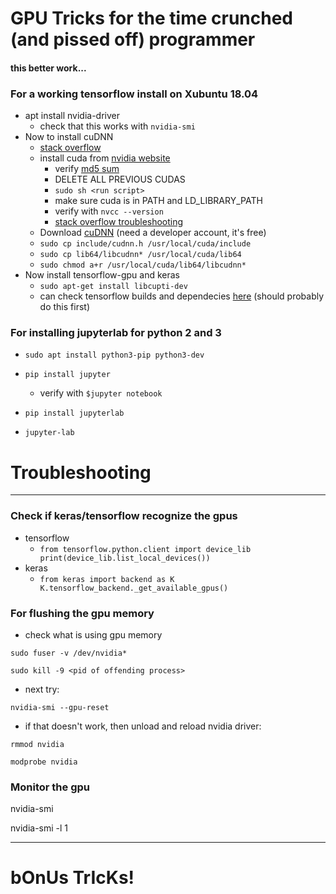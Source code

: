 # GPU Tricks for the time crunched (and pissed off) programmer
#### this better work...

### For a working tensorflow install on Xubuntu 18.04
* apt install nvidia-driver
    * check that this works with `nvidia-smi`
* Now to install cuDNN
    * [stack overflow](https://askubuntu.com/questions/767269/how-can-i-install-cudnn-on-ubuntu-16-04/767270#767270)
    * install cuda from [nvidia website](https://developer.nvidia.com/cuda-downloads)
        * verify [md5 sum](https://developer.download.nvidia.com/compute/cuda/10.1/Prod/docs3/sidebar/md5sum.txt)
        * DELETE ALL PREVIOUS CUDAS
        * `sudo sh <run script>`
        * make sure cuda is in PATH and LD_LIBRARY_PATH
        * verify with `nvcc --version`
        * [stack overflow troubleshooting](https://askubuntu.com/questions/799184/how-can-i-install-cuda-on-ubuntu-16-04)
    * Download [cuDNN](https://developer.nvidia.com/cudnn) (need a developer account, it's free)
    * `sudo cp include/cudnn.h /usr/local/cuda/include`
    * `sudo cp lib64/libcudnn* /usr/local/cuda/lib64`
    * `sudo chmod a+r /usr/local/cuda/lib64/libcudnn*`
* Now install tensorflow-gpu and keras
    * `sudo apt-get install libcupti-dev`
    * can check tensorflow builds and dependecies [here](https://www.tensorflow.org/install/source) (should probably do this first)

### For installing jupyterlab for python 2 and 3
* `sudo apt install python3-pip python3-dev`
* `pip install jupyter`
    * verify with `$jupyter notebook`

* `pip install jupyterlab`
* `jupyter-lab`



# Troubleshooting
---
### Check if keras/tensorflow recognize the gpus
* tensorflow
    * `from tensorflow.python.client import device_lib
print(device_lib.list_local_devices())`
* keras
    * `from keras import backend as K
K.tensorflow_backend._get_available_gpus()`


### For flushing the gpu memory
* check what is using gpu memory

`sudo fuser -v /dev/nvidia*`

`sudo kill -9 <pid of offending process>`

* next try:

`nvidia-smi --gpu-reset`

* if that doesn't work, then unload and reload nvidia driver:

`rmmod nvidia`

`modprobe nvidia`

### Monitor the gpu
nvidia-smi

nvidia-smi -l 1

---

# bOnUs TrIcKs!




